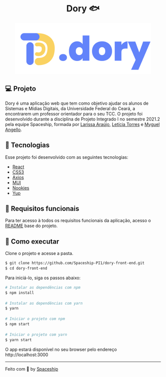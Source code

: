 <h1 align="center">Dory 🐟</h1>

<div align="center">
  <a href="*"><img title="Dory" src="logo.svg" style="width: 440px;" /></a>
</div>

## :computer: Projeto

Dory é uma aplicação web que tem como objetivo ajudar os alunos de Sistemas e Mídias Digitais, da Universidade Federal do Ceará, a encontrarem um professor orientador para o seu TCC. O projeto foi desenvolvido durante a disciplina de Projeto Integrado I no semestre 2021.2 pela equipe Spaceship, formada por [Larissa Araújo](https://github.com/araujlarissa), [Letícia Torres](https://github.com/leticialimatorres) e [Myguel Angello](https://github.com/myguelangello).

## 🧪 Tecnologias

Esse projeto foi desenvolvido com as seguintes tecnologias:

- [React](https://reactjs.org)
- [CSS3](https://developer.mozilla.org/en-US/docs/Web/CSS)
- [Axios](https://axios-http.com/docs/intro)
- [MUI](https://mui.com/pt/)
- [Nookies](https://www.npmjs.com/package/nookies)
- [Yup](https://www.npmjs.com/package/yup)

## :pushpin: Requisitos funcionais

Para ter acesso à todos os requisitos funcionais da aplicação, acesso o [README](https://github.com/Spaceship-PI1/sobre-dory/blob/main/README.md) base do projeto.

## 🚀 Como executar

Clone o projeto e acesse a pasta.

```bash
$ git clone https://github.com/Spaceship-PI1/dory-front-end.git
$ cd dory-front-end
```

Para iniciá-lo, siga os passos abaixo:
```bash
# Instalar as dependências com npm
$ npm install

# Instalar as dependências com yarn
$ yarn 

# Iniciar o projeto com npm
$ npm start

# Iniciar o projeto com yarn
$ yarn start
```

O app estará disponível no seu browser pelo endereço http://localhost:3000

---

Feito com 💜 by [Spaceship](https://github.com/Spaceship-PI1)
